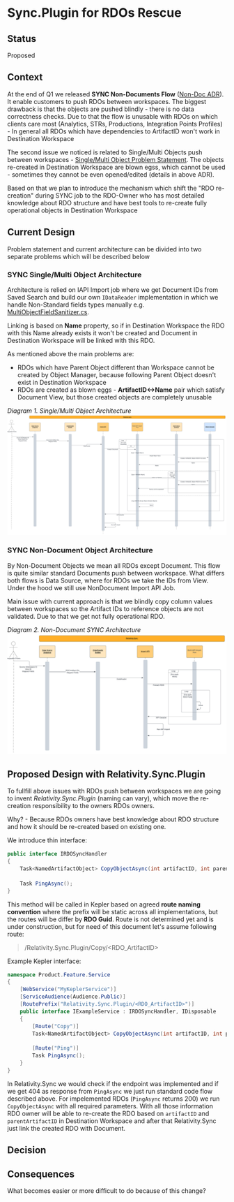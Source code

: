 # Sync.Plugin for RDOs Rescue

## Status

Proposed

## Context

At the end of Q1 we released **SYNC Non-Documents Flow** ([Non-Doc ADR](./%5BADR13%5D%20Import_non_document_objects.md)). It enable customers to push RDOs between workspaces. The biggest drawback is that the objects are pushed blindly - there is no data correctness checks. Due to that the flow is unusable with RDOs on which clients care most (Analytics, STRs, Productions, Integration Points Profiles) - In general all RDOs which have dependencies to ArtifactID won't work in Destination Workspace

The second issue we noticed is related to Single/Multi Objects push between workspaces - [Single/Multi Object Problem Statement](./%5BADR17%5D%20Single_Multi_Objects_Problem_Statement.md). The objects re-created in Destination Workspace are blown egss, which cannot be used - sometimes they cannot be even opened/edited (details in above ADR).

Based on that we plan to introduce the mechanism which shift the "RDO re-creation" during SYNC job to the RDO-Owner who has most detailed knowledge about RDO structure and have best tools to re-create fully operational objects in Destination Workspace

## Current Design

Problem statement and current architecture can be divided into two separate problems which will be described below

### SYNC Single/Multi Object Architecture

Architecture is relied on IAPI Import job where we get Document IDs from Saved Search and build our own `IDataReader` implementation in which we handle Non-Standard fields types manually e.g. [MultiObjectFieldSanitizer.cs](https://git.kcura.com/projects/DTX/repos/relativitysync/browse/Source/Relativity.Sync/Transfer/MultipleObjectFieldSanitizer.cs).

Linking is based on **Name** property, so if in Destination Workspace the RDO with this Name already exists it won't be created and Document in Destination Workspace will be linked with this RDO.

As mentioned above the main problems are:

* RDOs which have Parent Object different than Workspace cannot be created by Object Manager, because following Parent Object doesn't exist in Destination Workspace
* RDOs are created as blown eggs - **ArtifactID<->Name** pair which satisfy Document View, but those created objects are completely unusable

_Diagram 1. Single/Multi Object Architecture_
![Single_Multi_Object_Architecture](imgs/019_single_multi_object_architecture.jpeg)

### SYNC Non-Document Object Architecture

By Non-Document Objects we mean all RDOs except Document. This flow is quite similar standard Documents push between workspace. What differs both flows is Data Source, where for RDOs we take the IDs from View. Under the hood we still use NonDocument Import API Job.

Main issue with current approach is that we blindly copy column values between workspaces so the Artifact IDs to reference objects are not validated. Due to that we get not fully operational RDO.

_Diagram 2. Non-Document SYNC Architecture_
![Non_Document_Sync_Architecture](imgs/019_non_document_sync_architecture.jpeg)

## Proposed Design with Relativity.Sync.Plugin

To fullfill above issues with RDOs push between workspaces we are going to invent _Relativity.Sync.Plugin_ (naming can vary), which move the re-creation responsibility to the owners RDOs owners.

Why? - Because RDOs owners have best knowledge about RDO structure and how it should be re-created based on existing one.

We introduce thin interface:

```cs
public interface IRDOSyncHandler
{
    Task<NamedArtifactObject> CopyObjectAsync(int artifactID, int parentArtifactID, int sourceWorkspaceID, int destinationWorkspaceID);

    Task PingAsync();
}
```

This method will be called in Kepler based on agreed **route naming convention** where the prefix will be static across all implementations, but the routes will be differ by **RDO Guid**. Route is not determined yet and is under construction, but for need of this document let's assume following route:

> /Relativity.Sync.Plugin/Copy/<RDO_ArtifactID>

Example Kepler interface:

```cs
namespace Product.Feature.Service
{
    [WebService("MyKeplerService")]
    [ServiceAudience(Audience.Public)]
    [RoutePrefix("Relativity.Sync.Plugin/<RDO_ArtifactID>")]
    public interface IExampleService : IRDOSyncHandler, IDisposable
    {
        [Route("Copy")]
        Task<NamedArtifactObject> CopyObjectAsync(int artifactID, int parentArtifactID, int sourceWorkspaceID, int destinationWorkspaceID);

        [Route("Ping")]
        Task PingAsync();
    }
}
```

In Relativity.Sync we would check if the endpoint was implemented and if we get 404 as response from `PingAsync` we just run standard code flow described above. For impelemented RDOs (`PingAsync` returns 200) we run `CopyObjectAsync` with all required parameters. With all those information RDO owner will be able to re-create the RDO based on `artifactID` and `parentArtifactID` in Destination Workspace and after that Relativity.Sync just link the created RDO with Document.

## Decision

## Consequences

What becomes easier or more difficult to do because of this change?
